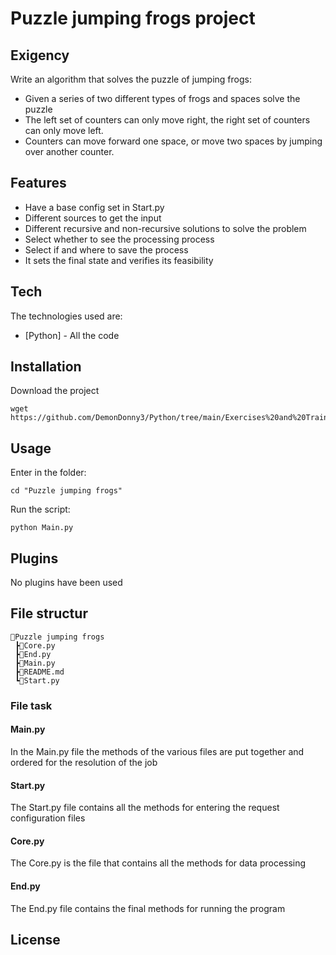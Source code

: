 # Puzzle jumping frogs project
## Exigency
Write an algorithm that solves the puzzle of jumping frogs:
- Given a series of two different types of frogs and spaces solve the puzzle
- The left set of counters can only move right, the right set of counters can only move left.
- Counters can move forward one space, or move two spaces by jumping over another counter.

## Features

- Have a base config set in Start.py
- Different sources to get the input
- Different recursive and non-recursive solutions to solve the problem
- Select whether to see the processing process
- Select if and where to save the process
- It sets the final state and verifies its feasibility

## Tech
The technologies used are:

- [Python] - All the code

## Installation
Download the project

```
wget https://github.com/DemonDonny3/Python/tree/main/Exercises%20and%20Training/Exercises/Puzzle%20jumping%20frogs
```

## Usage
Enter in the folder:

```
cd "Puzzle jumping frogs"
```

Run the script:

```
python Main.py
```

## Plugins
No plugins have been used

## File structur
```
📂Puzzle jumping frogs
 ┣📜Core.py
 ┣📜End.py
 ┣📜Main.py
 ┣📜README.md
 ┗📜Start.py
```

### File task
#### Main.py
In the Main.py file the methods of the various files are put together and ordered for the resolution of the job

#### Start.py
The Start.py file contains all the methods for entering the request configuration files

#### Core.py
The Core.py is the file that contains all the methods for data processing

#### End.py
The End.py file contains the final methods for running the program

## License